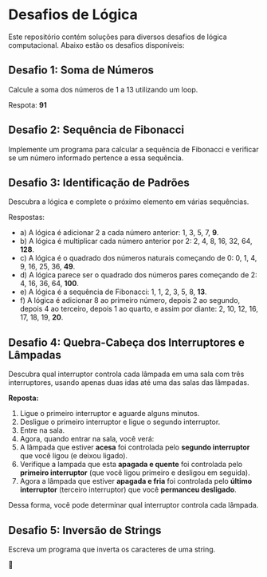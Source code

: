 # Desafios de Lógica

Este repositório contém soluções para diversos desafios de lógica computacional. Abaixo estão os desafios disponíveis:

## Desafio 1: Soma de Números
Calcule a soma dos números de 1 a 13 utilizando um loop.

Respota: **91**

## Desafio 2: Sequência de Fibonacci
Implemente um programa para calcular a sequência de Fibonacci e verificar se um número informado pertence a essa sequência.

## Desafio 3: Identificação de Padrões
Descubra a lógica e complete o próximo elemento em várias sequências.

Respostas:
- a) A lógica é adicionar 2 a cada número anterior: 1, 3, 5, 7, **9**.
- b) A lógica é multiplicar cada número anterior por 2: 2, 4, 8, 16, 32, 64, **128**.
- c) A lógica é o quadrado dos números naturais começando de 0: 0, 1, 4, 9, 16, 25, 36, **49**.
- d) A lógica parece ser o quadrado dos números pares começando de 2: 4, 16, 36, 64, **100**.
- e) A lógica é a sequência de Fibonacci: 1, 1, 2, 3, 5, 8, **13**.
- f) A lógica é adicionar 8 ao primeiro número, depois 2 ao segundo, depois 4 ao terceiro, depois 1 ao quarto, e assim por diante: 2, 10, 12, 16, 17, 18, 19, **20**.

## Desafio 4: Quebra-Cabeça dos Interruptores e Lâmpadas
Descubra qual interruptor controla cada lâmpada em uma sala com três interruptores, usando apenas duas idas até uma das salas das lâmpadas.

**Reposta:**

1. Ligue o primeiro interruptor e aguarde alguns minutos.
2. Desligue o primeiro interruptor e ligue o segundo interruptor.
3. Entre na sala.
4. Agora, quando entrar na sala, você verá:
5. A lâmpada que estiver **acesa** foi controlada pelo **segundo interruptor** que você ligou (e deixou ligado).
6. Verifique a lampada que esta **apagada e quente** foi controlada pelo **primeiro interruptor** (que você ligou primeiro e desligou em seguida).
7. Agora a lâmpada que estiver **apagada e fria** foi controlada pelo **último interruptor** (terceiro interruptor) que você **permanceu desligado**.

Dessa forma, você pode determinar qual interruptor controla cada lâmpada.

## Desafio 5: Inversão de Strings
Escreva um programa que inverta os caracteres de uma string.


🚀
